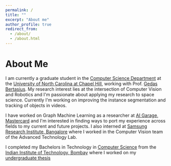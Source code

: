 ```yaml
---
permalink: /
title: ""
excerpt: "About me"
author_profile: true
redirect_from: 
  - /about/
  - /about.html
---
```


# About Me
I am currently a graduate student in the [Computer Science Department](https://cs.unc.edu) at the [University of North Carolina at Chapel Hill](https://www.unc.edu), working with Prof. [Gedas Bertasius](https://www.gedasbertasius.com). My research interest lies at the intersection of Computer Vision and Robotics and I'm passionate about applying my research to space science. Currently I'm working on improving the instance segmentation and tracking of objects in videos.

I have worked on Graph Machine Learning as a researcher at [AI Garage, Mastercard](https://www.mastercard.co.in/en-in.html) and I'm interested in finding ways to port my experience across fields to my current and future projects. I also interned at [Samsung Research Institute, Bangalore](https://research.samsung.com/sri-b) where I worked in the Computer Vision team of the Advanced Technology Lab.

I completed my Bachelors in Technology in [Computer Science](https://www.cse.iitb.ac.in) from the [Indian Institute of Technology, Bombay](https://www.iitb.ac.in) where I worked on my [undergraduate thesis](https://github.com/maitreygram/maitreygram.github.io/blob/master/thesis/BTP_Report_2.pdf) 
